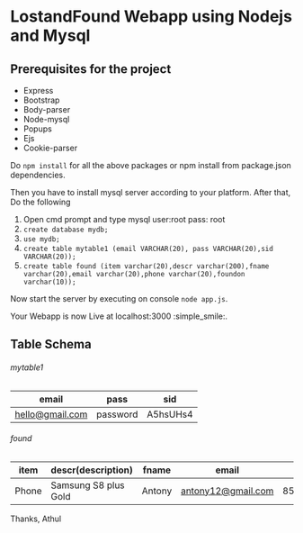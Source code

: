 # LostandFound Webapp using Nodejs and Mysql
## Prerequisites for the project

- Express
- Bootstrap
- Body-parser
- Node-mysql
- Popups
- Ejs
- Cookie-parser

Do ```npm install``` for all the above packages or npm install from package.json dependencies.

Then you have to install mysql server according to your platform.
After that,
Do the following 

1. Open cmd prompt and type mysql user:root  pass: root
2. ```create database mydb;```
3. ```use mydb;```
4. ```create table mytable1 (email VARCHAR(20), pass VARCHAR(20),sid VARCHAR(20));```
5. ```create table found (item varchar(20),descr varchar(200),fname varchar(20),email varchar(20),phone varchar(20),foundon varchar(10));```

Now start the server by executing on console ```node app.js```.

Your Webapp is now Live at localhost:3000  :simple_smile:.


## Table Schema
###### mytable1
email | pass | sid
----- | ---- | ---
hello@gmail.com | password | A5hsUHs4

###### found
item | descr(description) | fname | email | phone | foundon
---- | ------------------ | ----- | ----- | ----- | -------
Phone | Samsung S8 plus Gold | Antony | antony12@gmail.com | 8574622164 | 12-10-2017


Thanks, 
Athul
